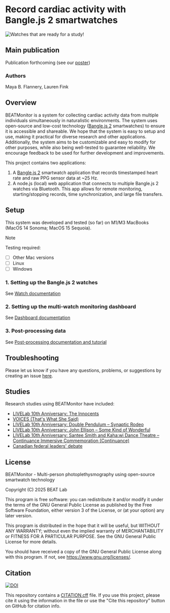<!-- NOTE: ROOT PROJECT README -->

# Record cardiac activity with Bangle.js 2 smartwatches

![Watches that are ready for a study!](/res/images/watches-ready.png)

## Main publication

Publication forthcoming (see our [poster](https://mayabflannery.github.io/projects/pdfs/neuromusic-20.pdf))

### Authors

Maya B. Flannery, Lauren Fink

## Overview

BEATMonitor is a system for collecting cardiac activity data from multiple individuals simultaneously in naturalistic environments.
The system uses open-source and low-cost technology ([Bangle.js 2](https://banglejs.com) smartwatches) to ensure it is accessible and shareable.
We hope that the system is easy to setup and use, making it practical for diverse research and other applications.
Additionally, the system aims to be customizable and easy to modify for other purposes, while also being well-tested to guarantee reliability.
We encourage feedback to be used for further development and improvements.

This project contains two applications:

1. A [Bangle.js 2](https://banglejs.com) smartwatch application that records timestamped heart rate and raw PPG sensor data at \~25 Hz.
2. A node.js (local) web application that connects to multiple Bangle.js 2 watches via Bluetooth. This app allows for remote monitoring, starting/stopping records, time synchronization, and large file transfers.

## Setup

This system was developed and tested (so far) on M1/M3 MacBooks (MacOS 14
Sonoma; MacOS 15 Sequoia).

> [!NOTE]
> Testing required:
>
> - [ ] Other Mac versions
> - [ ] Linux
> - [ ] Windows

### 1. Setting up the Bangle.js 2 watches

See [Watch documentation](src/bangle/README.md)

### 2. Setting up the multi-watch monitoring dashboard

See [Dashboard documentation](/src/dashboard/README.md)

### 3. Post-processing data

See [Post-processing documentation and tutorial](/src/postprocess/README.md)

## Troubleshooting

Please let us know if you have any questions, problems, or suggestions by creating an issue [here](https://github.com/beatlab-mcmaster/BEATmonitor/issues/new).

## Studies

Research studies using BEATMonitor have included:

- [LIVELab 10th Anniversary: The Innocents](https://brighterworld.mcmaster.ca/articles/livelab-the-innocents-lauren-fink-music-social-justice/)
- [VOICES (That's What She Said)](https://tanialacariastudio.com/collections/voices-thats-what-she)
- [LIVELab 10th Anniversary: Double Pendulum – Synaptic Rodeo](https://livelab.mcmaster.ca/events/livelab-10th-anniversary-double-pendulum-synaptic-rodeo/)
- [LIVELab 10th Anniversary: John Ellison – Some Kind of Wonderful](https://livelab.mcmaster.ca/events/livelab-10th-anniversary-john-ellison-some-kind-of-wonderful/)
- [LIVELab 10th Anniversary: Santee Smith and Kaha:wi Dance Theatre – Continuance Immersive Commemoration (Continuance)](https://livelab.mcmaster.ca/events/livelab-10th-anniversary-santee-smith-and-kahawi-dance-theatre-continuance-immersive-commemoration/)
- [Canadian federal leaders' debate](https://www.cbc.ca/news/canada/hamilton/mcmaster-undecided-voters-study-1.7512327)

## License

BEATMonitor - Multi-person photoplethysmography using open-source smartwatch technology

Copyright (C) 2025 BEAT Lab

This program is free software: you can redistribute it and/or modify
it under the terms of the GNU General Public License as published by
the Free Software Foundation, either version 3 of the License, or
(at your option) any later version.

This program is distributed in the hope that it will be useful,
but WITHOUT ANY WARRANTY; without even the implied warranty of
MERCHANTABILITY or FITNESS FOR A PARTICULAR PURPOSE. See the
GNU General Public License for more details.

You should have received a copy of the GNU General Public License
along with this program. If not, see <https://www.gnu.org/licenses/>.

## Citation

[![DOI](https://zenodo.org/badge/854785604.svg)](https://doi.org/10.5281/zenodo.15297806)

This repository contains a [CITATION.cff](/CITATION.cff) file.
If you use this project, please cite it using the information in the file or use the "Cite this repository" button on GitHub for citation info.
